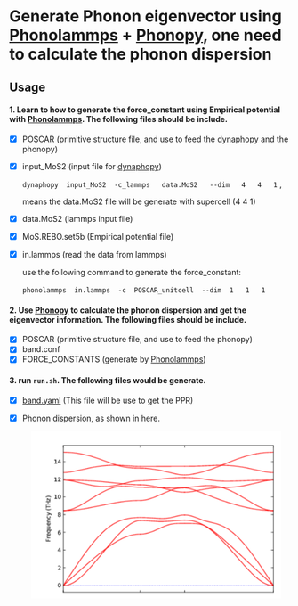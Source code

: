 # Generate Phonon eigenvector using [Phonolammps](https://github.com/abelcarreras/phonolammps) + [Phonopy](https://phonopy.github.io/phonopy/), one need to calculate the phonon dispersion 

## Usage
#### 1. Learn to how to generate the force_constant using Empirical potential with [Phonolammps](https://github.com/abelcarreras/phonolammps). The following files should be include.

- [x] POSCAR (primitive structure file, and use to feed the [dynaphopy](https://abelcarreras.github.io/DynaPhoPy/usage.html) and the phonopy)

- [x] input_MoS2 (input file for [dynaphopy](https://abelcarreras.github.io/DynaPhoPy/usage.html))

  `dynaphopy  input_MoS2  -c_lammps   data.MoS2   --dim   4   4   1` ,

  means the data.MoS2 file will be generate with supercell (4   4   1)

- [x] data.MoS2 (lammps input file)

- [x] MoS.REBO.set5b (Empirical potential file)

- [x] in.lammps (read the data from lammps)

  use the following command to generate the force_constant:

  `phonolammps  in.lammps  -c  POSCAR_unitcell  --dim  1   1   1 `

#### 2. Use [Phonopy](https://phonopy.github.io/phonopy/) to calculate the phonon dispersion and get the eigenvector information. The following files should be include.

- [x] POSCAR (primitive structure file, and use to feed the phonopy)
- [x] band.conf
- [x] FORCE_CONSTANTS (generate by [Phonolammps](https://github.com/abelcarreras/phonolammps))

#### 3. run `run.sh`. The following files would be generate.

- [x] [band.yaml](https://phonopy.github.io/phonopy/output-files.html#band-yaml) (This file will be use to get the PPR)

- [x] Phonon dispersion, as shown in here.

  <div align=center><img width="450" height="300" src=https://github.com/Tingliangstu/PPR-Phonon-Participation-Ratio/blob/main/Calculate%20from%20LD/phonolammps%20%2B%20phonopy/MoS2_dispersion.png>


